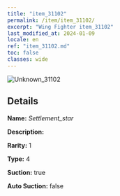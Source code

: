 ```yaml
---
title: "item_31102"
permalink: /item/item_31102/
excerpt: "Wing Fighter item_31102"
last_modified_at: 2024-01-09
locale: en
ref: "item_31102.md"
toc: false
classes: wide
---
```



 ![Unknown_31102](/images/item/Settlement_star_p.png)



## Details

 **Name:** *Settlement_star* 

 **Description:** 

 **Rarity:** 1 

 **Type:** 4 

 **Suction:** true 

 **Auto Suction:** false 


